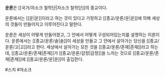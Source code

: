 **운론**은 [[국가/자소크 철학단|자소크 철학단]]의 종교이다.

운론에서는 [[운|운]]이라고 하는 것이 있다고 가정하고 [[종교/운론/운|운]]에 의해 세상의 것들이 만들어지고 이루어진다고 말한다.

운론은 세상이 어떻게 만들어졌고, 그 안에서 어떻게 구성되어있는지를 설명하는 이론이다. 운론에서는 [[종교/운론/솔|솔]]이 세상을 만들고 그 안에서 살아가는 당신을 [[종교/운론/고|고]]라고 한다. 세상에서 살아가는 모든 것을 [[종교/운론/존재|존재]]라고 하는데, [[종교/운론/존재|존재]]가 [[종교/운론/감정|감정]]을 느끼는 것으로 [[종교/운론/존재|존재]]에 [[종교/운론/운|운]]이 출입한다.

#스치 #자소크 